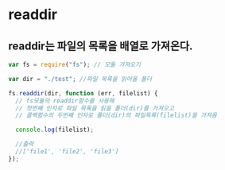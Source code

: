 # readdir

## readdir는 파일의 목록을 배열로 가져온다.

```javascript
var fs = require("fs"); // 모듈 가져오기

var dir = "./test"; //파일 목록을 읽어올 폴더

fs.readdir(dir, function (err, filelist) {
  // fs모듈의 readdir함수를 사용해
  // 첫번째 인자로 파일 목록을 읽을 폴더(dir)를 가져오고
  // 콜백함수의 두번째 인자로 폴더(dir)의 파일목록(filelist)을 가져옴

  console.log(filelist);

  //출력
  //['file1', 'file2', 'file3']
});
```
